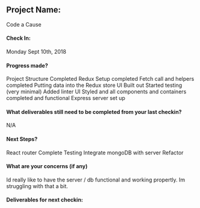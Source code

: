 ## Project Name:
Code a Cause
#### Check In:
Monday Sept 10th, 2018
#### Progress made?

Project Structure Completed
Redux Setup completed
Fetch call and helpers completed
Putting data into the Redux store
UI Built out
Started testing (very minimal)
Added linter
UI Styled and all components and containers completed and functional
Express server set up

#### What deliverables still need to be completed from your last checkin?

N/A

#### Next Steps?

React router
Complete Testing
Integrate mongoDB with server
Refactor

#### What are your concerns (if any)

Id really like to have the server / db functional and working propertly. Im struggling with that a bit. 

#### Deliverables for next checkin:
